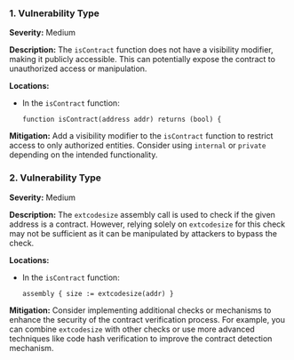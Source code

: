 ### 1. **Vulnerability Type**

**Severity:**
Medium

**Description:**
The `isContract` function does not have a visibility modifier, making it publicly accessible. This can potentially expose the contract to unauthorized access or manipulation.

**Locations:**

- In the `isContract` function:
  ```solidity
  function isContract(address addr) returns (bool) {
  ```

**Mitigation:**
Add a visibility modifier to the `isContract` function to restrict access to only authorized entities. Consider using `internal` or `private` depending on the intended functionality.

### 2. **Vulnerability Type**

**Severity:**
Medium

**Description:**
The `extcodesize` assembly call is used to check if the given address is a contract. However, relying solely on `extcodesize` for this check may not be sufficient as it can be manipulated by attackers to bypass the check.

**Locations:**

- In the `isContract` function:
  ```solidity
  assembly { size := extcodesize(addr) }
  ```

**Mitigation:**
Consider implementing additional checks or mechanisms to enhance the security of the contract verification process. For example, you can combine `extcodesize` with other checks or use more advanced techniques like code hash verification to improve the contract detection mechanism.